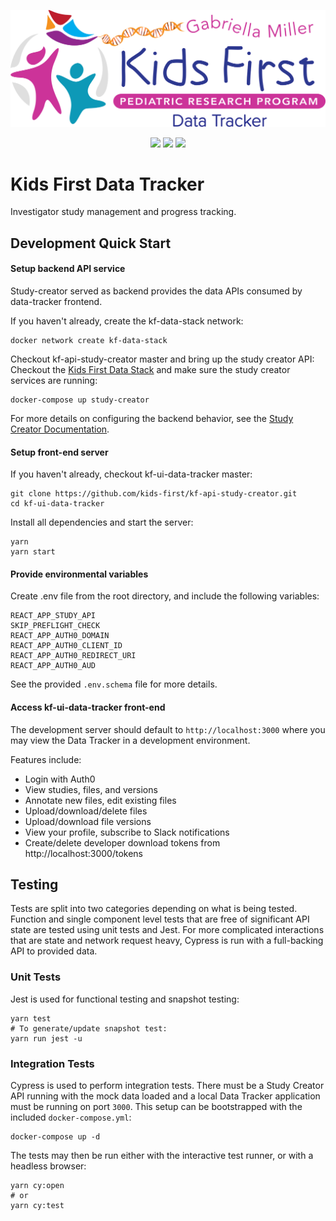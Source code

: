 <p align="center">
  <img src="public/data_tracker.svg" alt="data tracker logo" width="660px">
</p>
<p align="center">
  <a href="https://github.com/kids-first/kf-ui-data-tracker/blob/master/LICENSE"><img src="https://img.shields.io/github/license/kids-first/kf-ui-data-tracker.svg?style=for-the-badge"></a>
  <a href="https://circleci.com/gh/kids-first/kf-ui-data-tracker"><img src="https://img.shields.io/circleci/project/github/kids-first/kf-ui-data-tracker.svg?style=for-the-badge"></a>
  <a href="https://codecov.io/gh/kids-first/kf-ui-data-tracker"><img src="https://img.shields.io/codecov/c/gh/kids-first/kf-ui-data-tracker?style=for-the-badge"></a>
</p>

# Kids First Data Tracker

Investigator study management and progress tracking.

## Development Quick Start

#### Setup backend API service

Study-creator served as backend provides the data APIs consumed by data-tracker frontend.

If you haven't already, create the kf-data-stack network:

```
docker network create kf-data-stack
```

Checkout kf-api-study-creator master and bring up the study creator API:
Checkout the [Kids First Data Stack](https://github.com/kids-first/kf-data-stack)
and make sure the study creator services are running:

```
docker-compose up study-creator
```

For more details on configuring the backend behavior, see the [Study Creator Documentation](https://kids-first.github.io/kf-api-study-creator/index.html).

#### Setup front-end server

If you haven't already, checkout kf-ui-data-tracker master:

```
git clone https://github.com/kids-first/kf-api-study-creator.git
cd kf-ui-data-tracker
```

Install all dependencies and start the server:

```
yarn
yarn start
```

#### Provide environmental variables

Create .env file from the root directory, and include the following variables:

```
REACT_APP_STUDY_API
SKIP_PREFLIGHT_CHECK
REACT_APP_AUTH0_DOMAIN
REACT_APP_AUTH0_CLIENT_ID
REACT_APP_AUTH0_REDIRECT_URI
REACT_APP_AUTH0_AUD
```

See the provided `.env.schema` file for more details.

#### Access kf-ui-data-tracker front-end

The development server should default to `http://localhost:3000` where you may
view the Data Tracker in a development environment.

Features include:

- Login with Auth0
- View studies, files, and versions
- Annotate new files, edit existing files
- Upload/download/delete files
- Upload/download file versions
- View your profile, subscribe to Slack notifications
- Create/delete developer download tokens from http://localhost:3000/tokens

## Testing

Tests are split into two categories depending on what is being tested.
Function and single component level tests that are free of significant API
state are tested using unit tests and Jest.
For more complicated interactions that are state and network request heavy,
Cypress is run with a full-backing API to provided data.

### Unit Tests

Jest is used for functional testing and snapshot testing:
```
yarn test
# To generate/update snapshot test:
yarn run jest -u
```
### Integration Tests

Cypress is used to perform integration tests.
There must be a Study Creator API running with the mock data loaded and a
local Data Tracker application must be running on port `3000`.
This setup can be bootstrapped with the included `docker-compose.yml`:
```
docker-compose up -d
```
The tests may then be run either with the interactive test runner, or with a
headless browser:
```
yarn cy:open
# or
yarn cy:test
```
